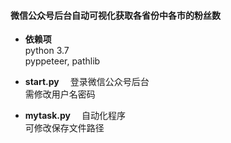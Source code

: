 #### 微信公众号后台自动可视化获取各省份中各市的粉丝数

- **依赖项**<br/>
  python 3.7<br/>
  pyppeteer, pathlib

- **start.py**
  &ensp;&ensp;登录微信公众号后台<br/>
  需修改用户名密码

- **mytask.py**
  &ensp;&ensp;自动化程序<br/>
  可修改保存文件路径
